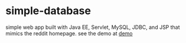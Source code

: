 # simple-database

simple web app built with Java EE, Servlet, MySQL, JDBC, and JSP that mimics the reddit homepage.
see the demo at [demo](https://danielbyun.github.io/projects)
